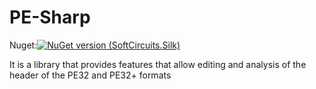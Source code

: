# PE-Sharp
Nuget:[![NuGet version (SoftCircuits.Silk)](https://img.shields.io/nuget/v/PE-Sharp.svg?style=flat-square)](https://www.nuget.org/packages//PE-Sharp/)

It is a library that provides features that allow editing and analysis of the header of the PE32 and PE32+ formats
